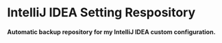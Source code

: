 # IntelliJ IDEA Setting Respository
#### Automatic backup repository for my IntelliJ IDEA custom configuration.
